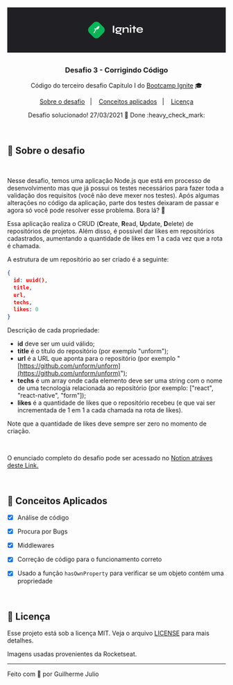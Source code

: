 <h1 align="center">
    <img alt="Ignite" src="../.github/Ignite_background.png" />
</h1>

<h3 align="center">
  Desafio 3 - Corrigindo Código
</h3>

<p align="center">Código do terceiro desafio Capitulo I do <a href="https://rocketseat.com.br/bootcamp">Bootcamp Ignite</a> 🎓</p>

<p align="center">
  <a href="#rocket-sobre-o-desafio">Sobre o desafio</a>&nbsp;&nbsp;&nbsp;|&nbsp;&nbsp;&nbsp;
  <a href="#space_invader-conceitos-aplicados">Conceitos aplicados</a>&nbsp;&nbsp;&nbsp;|&nbsp;&nbsp;&nbsp;
  <a href="#memo-licença">Licença</a>

  <p align="center">Desafio solucionado! 27/03/2021 🚀 Done :heavy_check_mark:</p>	
	
</p>

<br/>

## :rocket: Sobre o desafio


<br>
<p>

Nesse desafio, temos uma aplicação Node.js que está em processo de desenvolvimento mas que já possui os testes necessários para fazer toda a validação dos requisitos (você não deve mexer nos testes).
Após algumas alterações no código da aplicação, parte dos testes deixaram de passar e agora só você pode resolver esse problema. Bora lá? 🚀

Essa aplicação realiza o CRUD (**C**reate, **R**ead, **U**pdate, **D**elete) de repositórios de projetos. Além disso, é possível dar likes em repositórios cadastrados, aumentando a quantidade de likes em 1 a cada vez que a rota é chamada.

A estrutura de um repositório ao ser criado é a seguinte: 

```json
{
  id: uuid(),
  title,
  url,
  techs,
  likes: 0
}
```

Descrição de cada propriedade:

- **id** deve ser um uuid válido;
- **title** é o título do repositório (por exemplo "unform");
- **url** é a URL que aponta para o repositório (por exemplo "[https://github.com/unform/unform](https://github.com/unform/unform)");
- **techs** é um array onde cada elemento deve ser uma string com o nome de uma tecnologia relacionada ao repositório (por exemplo: ["react", "react-native", "form"]);
- **likes** é a quantidade de likes que o repositório recebeu (e que vai ser incrementada de 1 em 1 a cada chamada na rota de likes).

Note que a quantidade de likes deve sempre ser zero no momento de criação.

<br>

O enunciado completo do desafio pode ser acessado no [Notion atráves deste Link.](https://www.notion.so/igniteguilhermejulio/Desafio-3-9e7f8d4f5d3345cdb1bd2dd8b92d8937)

</p>

<br>

## :space_invader: Conceitos Aplicados

- [X] Análise de código
- [X] Procura por Bugs
- [X] Middlewares
- [X] Correção de código para o funcionamento correto
- [X] Usado a função `hasOwnProperty` para verificar se um objeto contém uma propriedade

  
<br>

## :memo: Licença

Esse projeto está sob a licença MIT. Veja o arquivo [LICENSE](LICENSE) para mais detalhes.

Imagens usadas provenientes da Rocketseat.


---


Feito com 💜 por Guilherme Julio

